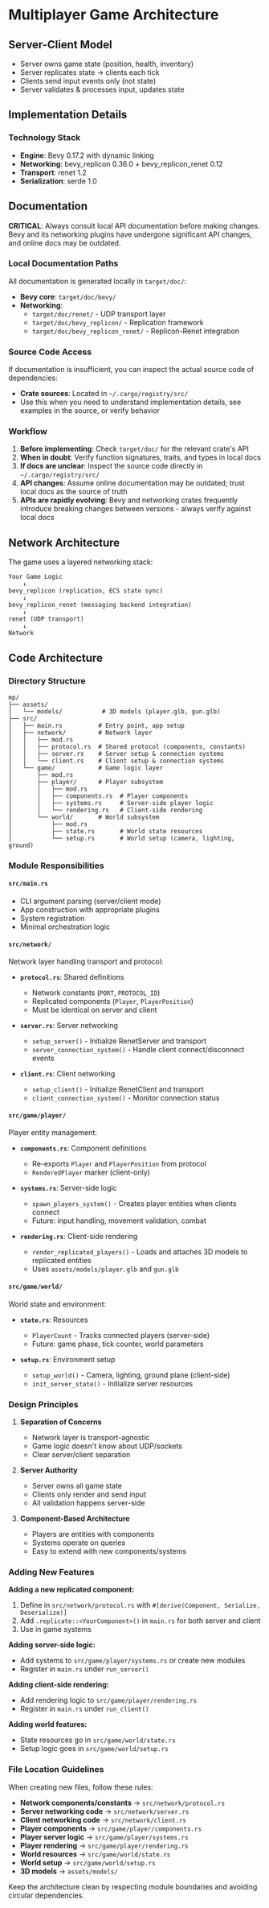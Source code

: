 # Multiplayer Game Architecture

## Server-Client Model
- Server owns game state (position, health, inventory)
- Server replicates state → clients each tick
- Clients send input events only (not state)
- Server validates & processes input, updates state

## Implementation Details

### Technology Stack
- **Engine**: Bevy 0.17.2 with dynamic linking
- **Networking**: bevy_replicon 0.36.0 + bevy_replicon_renet 0.12
- **Transport**: renet 1.2
- **Serialization**: serde 1.0

## Documentation

**CRITICAL**: Always consult local API documentation before making changes. Bevy and its networking plugins have undergone significant API changes, and online docs may be outdated.

### Local Documentation Paths
All documentation is generated locally in `target/doc/`:
- **Bevy core**: `target/doc/bevy/`
- **Networking**:
  - `target/doc/renet/` - UDP transport layer
  - `target/doc/bevy_replicon/` - Replication framework
  - `target/doc/bevy_replicon_renet/` - Replicon-Renet integration

### Source Code Access
If documentation is insufficient, you can inspect the actual source code of dependencies:
- **Crate sources**: Located in `~/.cargo/registry/src/`
- Use this when you need to understand implementation details, see examples in the source, or verify behavior

### Workflow
1. **Before implementing**: Check `target/doc/` for the relevant crate's API
2. **When in doubt**: Verify function signatures, traits, and types in local docs
3. **If docs are unclear**: Inspect the source code directly in `~/.cargo/registry/src/`
4. **API changes**: Assume online documentation may be outdated; trust local docs as the source of truth
5. **APIs are rapidly evolving**: Bevy and networking crates frequently introduce breaking changes between versions - always verify against local docs

## Network Architecture

The game uses a layered networking stack:

```
Your Game Logic
    ↓
bevy_replicon (replication, ECS state sync)
    ↓
bevy_replicon_renet (messaging backend integration)
    ↓
renet (UDP transport)
    ↓
Network
```

## Code Architecture

### Directory Structure
```
mp/
├── assets/
│   └── models/           # 3D models (player.glb, gun.glb)
├── src/
│   ├── main.rs          # Entry point, app setup
│   ├── network/         # Network layer
│   │   ├── mod.rs
│   │   ├── protocol.rs  # Shared protocol (components, constants)
│   │   ├── server.rs    # Server setup & connection systems
│   │   └── client.rs    # Client setup & connection systems
│   └── game/            # Game logic layer
│       ├── mod.rs
│       ├── player/      # Player subsystem
│       │   ├── mod.rs
│       │   ├── components.rs  # Player components
│       │   ├── systems.rs     # Server-side player logic
│       │   └── rendering.rs   # Client-side rendering
│       └── world/       # World subsystem
│           ├── mod.rs
│           ├── state.rs       # World state resources
│           └── setup.rs       # World setup (camera, lighting, ground)
```

### Module Responsibilities

#### **`src/main.rs`**
- CLI argument parsing (server/client mode)
- App construction with appropriate plugins
- System registration
- Minimal orchestration logic

#### **`src/network/`**
Network layer handling transport and protocol:

- **`protocol.rs`**: Shared definitions
  - Network constants (`PORT`, `PROTOCOL_ID`)
  - Replicated components (`Player`, `PlayerPosition`)
  - Must be identical on server and client

- **`server.rs`**: Server networking
  - `setup_server()` - Initialize RenetServer and transport
  - `server_connection_system()` - Handle client connect/disconnect events
  
- **`client.rs`**: Client networking
  - `setup_client()` - Initialize RenetClient and transport
  - `client_connection_system()` - Monitor connection status

#### **`src/game/player/`**
Player entity management:

- **`components.rs`**: Component definitions
  - Re-exports `Player` and `PlayerPosition` from protocol
  - `RenderedPlayer` marker (client-only)

- **`systems.rs`**: Server-side logic
  - `spawn_players_system()` - Creates player entities when clients connect
  - Future: input handling, movement validation, combat

- **`rendering.rs`**: Client-side rendering
  - `render_replicated_players()` - Loads and attaches 3D models to replicated entities
  - Uses `assets/models/player.glb` and `gun.glb`

#### **`src/game/world/`**
World state and environment:

- **`state.rs`**: Resources
  - `PlayerCount` - Tracks connected players (server-side)
  - Future: game phase, tick counter, world parameters

- **`setup.rs`**: Environment setup
  - `setup_world()` - Camera, lighting, ground plane (client-side)
  - `init_server_state()` - Initialize server resources

### Design Principles

1. **Separation of Concerns**
   - Network layer is transport-agnostic
   - Game logic doesn't know about UDP/sockets
   - Clear server/client separation

2. **Server Authority**
   - Server owns all game state
   - Clients only render and send input
   - All validation happens server-side

3. **Component-Based Architecture**
   - Players are entities with components
   - Systems operate on queries
   - Easy to extend with new components/systems

### Adding New Features

**Adding a new replicated component:**
1. Define in `src/network/protocol.rs` with `#[derive(Component, Serialize, Deserialize)]`
2. Add `.replicate::<YourComponent>()` in `main.rs` for both server and client
3. Use in game systems

**Adding server-side logic:**
- Add systems to `src/game/player/systems.rs` or create new modules
- Register in `main.rs` under `run_server()`

**Adding client-side rendering:**
- Add rendering logic to `src/game/player/rendering.rs`
- Register in `main.rs` under `run_client()`

**Adding world features:**
- State resources go in `src/game/world/state.rs`
- Setup logic goes in `src/game/world/setup.rs`

### File Location Guidelines

When creating new files, follow these rules:

- **Network components/constants** → `src/network/protocol.rs`
- **Server networking code** → `src/network/server.rs`
- **Client networking code** → `src/network/client.rs`
- **Player components** → `src/game/player/components.rs`
- **Player server logic** → `src/game/player/systems.rs`
- **Player rendering** → `src/game/player/rendering.rs`
- **World resources** → `src/game/world/state.rs`
- **World setup** → `src/game/world/setup.rs`
- **3D models** → `assets/models/`

Keep the architecture clean by respecting module boundaries and avoiding circular dependencies.

